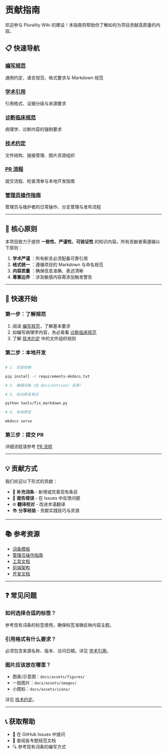 # 贡献指南

欢迎参与 Plurality Wiki 的建设！本指南将帮助你了解如何为项目贡献高质量的内容。

## 📋 快速导航

### [编写规范](编写规范.md)

通用约定、语言规范、格式要求与 Markdown 规范

### [学术引用](学术引用.md)

引用格式、证据分级与来源要求

### [诊断临床规范](诊断临床规范.md)

病理学、诊断内容的强制要求

### [技术约定](技术约定.md)

文件结构、链接管理、图片资源组织

### [PR 流程](PR流程.md)

提交流程、检查清单与本地开发指南

### [管理员操作指南](../ADMIN_GUIDE.md)

管理员与维护者的日常操作、分支管理与发布流程

---

## 🎯 核心原则

本项目致力于提供 **一致性、严谨性、可验证性** 的知识内容。所有贡献者需遵循以下原则：

1. **学术严谨** ：所有断言必须配备可靠引用
2. **格式统一** ：遵循项目的 Markdown 与命名规范
3. **内容质量** ：确保信息准确、表述清晰
4. **尊重边界** ：涉及敏感内容需添加触发警告

---

## 🚀 快速开始

### 第一步：了解规范

1. 阅读 [编写规范](编写规范.md)，了解基本要求
2. 如编写病理学内容，务必查看 [诊断临床规范](诊断临床规范.md)
3. 了解 [技术约定](技术约定.md) 中的文件组织规则

### 第二步：本地开发

```bash

# 1. 安装依赖

pip install -r requirements-mkdocs.txt

# 2. 编辑词条（在 docs/entries/ 目录）

# 3. 自动修复格式

python tools/fix_markdown.py

# 4. 本地预览

mkdocs serve
```

### 第三步：提交 PR

详细流程请参考 [PR 流程](PR流程.md)

---

## 💡 贡献方式

我们欢迎以下形式的贡献：

- 📝 **补充词条** - 新增或完善现有条目
- 🐛 **报告错误** - 在 Issues 中反馈问题
- 🌐 **翻译校对** - 改进术语翻译
- 📚 **分享经验** - 贡献实践技巧与资源

---

## 📚 参考资源

- [词条模板](../TEMPLATE_ENTRY.md)
- [管理员操作指南](../ADMIN_GUIDE.md)
- [工具文档](../tools/README.md)
- [前端架构](../dev/FRONTEND_ARCHITECTURE.md)
- [开发文档](../dev/)

---

## ❓ 常见问题

### 如何选择合适的标签？

参考现有词条的标签使用，确保标签准确反映内容主题。

### 引用格式有什么要求？

必须包含来源名称、版本、访问日期。详见 [学术引用](学术引用.md)。

### 图片应该放在哪里？

- 图表/示意图：`docs/assets/figures/`
- 一般图片：`docs/assets/images/`
- 小图标：`docs/assets/icons/`

详见 [技术约定](技术约定.md#图片资源组织)。

---

## 📞 获取帮助

- 💬 在 GitHub Issues 中提问
- 📖 查阅各专题规范文档
- 🔍 参考现有词条的编写方式
